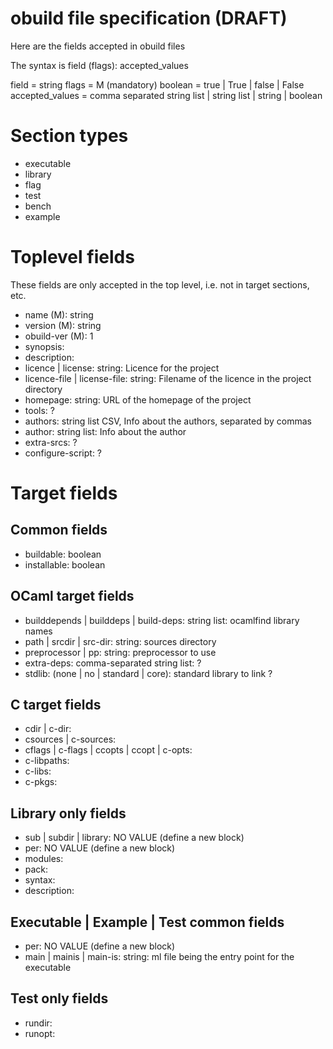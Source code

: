# obuild file specification (DRAFT)

Here are the fields accepted in obuild files

The syntax is        field (flags): accepted_values

field = string
flags = M (mandatory)
boolean = true | True | false | False
accepted_values = comma separated string list | string list | string | boolean

# Section types

* executable
* library
* flag
* test
* bench
* example

# Toplevel fields

These fields are only accepted in the top level, i.e. not in target
sections, etc.

* name (M): string
* version (M): string
* obuild-ver (M): 1
* synopsis:
* description:
* licence | license: string: Licence for the project
* licence-file | license-file: string: Filename of the licence in the project directory
* homepage: string: URL of the homepage of the project
* tools: ?
* authors: string list CSV, Info about the authors, separated by commas
* author: string list: Info about the author
* extra-srcs: ?
* configure-script: ?

# Target fields

## Common fields

* buildable: boolean
* installable: boolean

## OCaml target fields

* builddepends | builddeps | build-deps: string list: ocamlfind library names
* path | srcdir | src-dir: string: sources directory
* preprocessor | pp: string: preprocessor to use
* extra-deps: comma-separated string list: ?
* stdlib: (none | no | standard | core): standard library to link ?

## C target fields

* cdir | c-dir:
* csources | c-sources:
* cflags | c-flags | ccopts | ccopt | c-opts:
* c-libpaths:
* c-libs:
* c-pkgs:

## Library only fields

* sub | subdir | library: NO VALUE (define a new block)
* per: NO VALUE (define a new block)
* modules:
* pack:
* syntax:
* description:

## Executable | Example | Test common fields

* per: NO VALUE (define a new block)
* main | mainis | main-is: string: ml file being the entry point for the executable

## Test only fields

* rundir:
* runopt:
